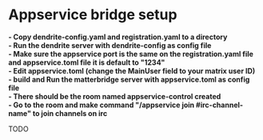 # Appservice bridge setup

**- Copy  dendrite-config.yaml and registration.yaml to a directory**<br />
**- Run the dendrite server with dendrite-config as config file**<br />
**- Make sure the appservice port is the same on the registration.yaml file and appservice.toml file  it is default to "1234"**<br />
**- Edit appservice.toml  (change the MainUser field to your matrix user ID)**<br />
**- build and Run the matterbridge server with appservice.toml as config file**<br />
**- There should be the room named appservice-control created**<br />
**- Go to the room and make command "/appservice join #irc-channel-name" to join channels on irc**<br />

TODO